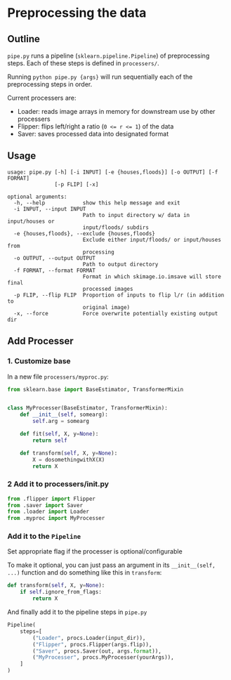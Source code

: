 # Preprocessing the data

## Outline

`pipe.py` runs a pipeline (`sklearn.pipeline.Pipeline`) of preprocessing steps. Each of these steps is defined in `processers/`.

Running `python pipe.py {args}` will run sequentially each of the preprocessing steps in order.

Current processers are:

* Loader: reads image arrays in memory for downstream use by other processers
* Flipper: flips left/right a ratio (`0 <= r <= 1`) of the data 
* Saver: saves processed data into designated format

## Usage

```
usage: pipe.py [-h] [-i INPUT] [-e {houses,floods}] [-o OUTPUT] [-f FORMAT]
               [-p FLIP] [-x]

optional arguments:
  -h, --help            show this help message and exit
  -i INPUT, --input INPUT
                        Path to input directory w/ data in input/houses or
                        input/floods/ subdirs
  -e {houses,floods}, --exclude {houses,floods}
                        Exclude either input/floods/ or input/houses from
                        processing
  -o OUTPUT, --output OUTPUT
                        Path to output directory
  -f FORMAT, --format FORMAT
                        Format in which skimage.io.imsave will store final
                        processed images
  -p FLIP, --flip FLIP  Proportion of inputs to flip l/r (in addition to
                        original image)
  -x, --force           Force overwrite potentially existing output dir
```

## Add Processer

### 1. Customize base

In a new file `processers/myproc.py`:

```python
from sklearn.base import BaseEstimator, TransformerMixin


class MyProcesser(BaseEstimator, TransformerMixin):
    def __init__(self, somearg):
        self.arg = somearg

    def fit(self, X, y=None):
        return self

    def transform(self, X, y=None):
        X = dosomethingwithX(X)
        return X

```

### 2 Add it to processers/__init__.py

```python
from .flipper import Flipper
from .saver import Saver
from .loader import Loader
from .myproc import MyProcesser
```

### Add it to the `Pipeline`

Set appropriate flag if the processer is optional/configurable

To make it optional, you can just pass an argument in its `__init__(self, ...)` function and do something like this in `transform`:

```python
def transform(self, X, y=None):
    if self.ignore_from_flags:
        return X
```

And finally add it to the pipeline steps in `pipe.py`

```python
Pipeline(
    steps=[
        ("Loader", procs.Loader(input_dir)),
        ("Flipper", procs.Flipper(args.flip)),
        ("Saver", procs.Saver(out, args.format)),
        ("MyProcesser", procs.MyProcesser(yourArgs)),
    ]
)
```

